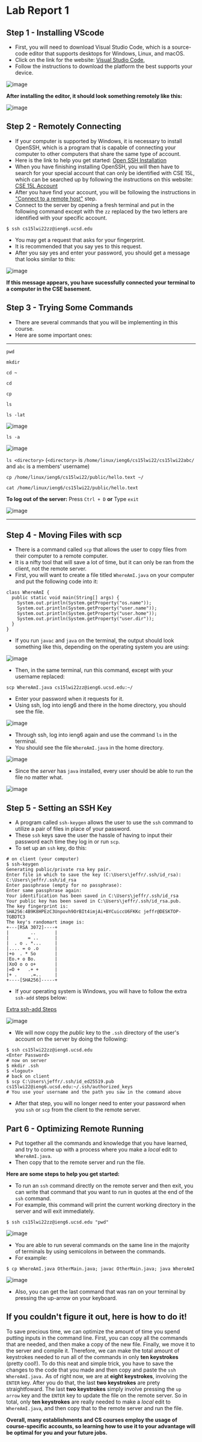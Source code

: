 # Lab Report 1

## Step 1 - Installing VScode
- First, you will need to download Visual Studio Code, which is a source-code editor that supports desktops for Windows, Linux, 
and macOS. 
- Click on the link for the website: [Visual Studio Code](https://code.visualstudio.com/), 
- Follow the instructions to download the platform the best supports your device.   

![image](https://user-images.githubusercontent.com/97646041/149450264-811437ec-c696-47fd-99eb-125d8a5ffefb.png)

**After installing the editor, it should look something remotely like this:**

![image](https://user-images.githubusercontent.com/97646041/149451401-701cce99-1cb9-4df2-bf17-56c8f0d60642.png)

## Step 2 - Remotely Connecting 
- If your computer is supported by Windows, it is necessary to install OpenSSH, which is a program that is capable of connecting your computer
to other computers that share the same type of account. 
- Here is the link to help you get started: [Open SSH Installation](https://docs.microsoft.com/en-us/windows-server/administration/openssh/openssh_install_firstuse) 
- When you have finishing installing OpenSSH, you will then have to search for your special account that can only be identified with CSE 15L, 
which can be searched up by following the instructions on this website: [CSE 15L Account](https://sdacs.ucsd.edu/~icc/index.php)
- After you have find your account, you will be following the instructions in ["Connect to a remote host"](https://code.visualstudio.com/docs/remote/ssh#_connect-to-a-remote-host) step.
- Connect to the server by opening a fresh terminal and put in the following command except with the `zz` replaced by the two letters are identified with your specific account. 

`$ ssh cs15lwi22zz@ieng6.ucsd.edu`

- You may get a request that asks for your fingerprint. 
- It is recommended that you say yes to this request.
- After you say yes and enter your password, you should get a message that looks similar to this:

![image](https://user-images.githubusercontent.com/97646041/149467878-c3d57109-9a8c-4e85-a900-d5cd66a59810.png)

**If this message appears, you have sucessfully connected your terminal to a computer in the CSE basement.**

## Step 3 - Trying Some Commands
- There are several commands that you will be implementing in this course. 
- Here are some important ones:
---
`pwd`
 
`mkdir`

`cd ~`

`cd`

`cp`

`ls`

`ls -lat`

![image](https://user-images.githubusercontent.com/97646041/149582806-c7af1ed4-4bb4-4dc1-8c67-a46af8bdd59d.png)


`ls -a`

![image](https://user-images.githubusercontent.com/97646041/149583049-3259ac39-2de8-4b04-bcfb-1d99741614f3.png)


`ls <directory>` (`<directory>` is `/home/linux/ieng6/cs15lwi22/cs15lwi22abc/` and `abc` is a members' username)

`cp /home/linux/ieng6/cs15lwi22/public/hello.text ~/`

`cat /home/linux/ieng6/cs15lwi22/public/hello.text`

**To log out of the server:**
Press `Ctrl + D` **or**
Type `exit`

![image](https://user-images.githubusercontent.com/97646041/149586269-8ae90417-bffb-41d4-abeb-25d62c2be48a.png)


---

## Step 4 - Moving Files with scp

- There is a command called `scp` that allows the user to copy files from their computer to a remote computer. 
- It is a nifty tool that will save a lot of time, but it can only be ran from the client, not the remote server. 
- First, you will want to create a file titled `WhereAmI.java` on your computer and put the following code into it:

```
class WhereAmI {
  public static void main(String[] args) {
    System.out.println(System.getProperty("os.name"));
    System.out.println(System.getProperty("user.name"));
    System.out.println(System.getProperty("user.home"));
    System.out.println(System.getProperty("user.dir"));
  }
}
```
- If you run `javac` and `java` on the terminal, the output should look something like this, depending on the operating system you are using: 

![image](https://user-images.githubusercontent.com/97646041/149589203-29a2905e-8850-4c9c-b265-581788a318d0.png)

- Then, in the same terminal, run this command, except with your username replaced:
 
 `scp WhereAmI.java cs15lwi22zz@ieng6.ucsd.edu:~/`

 - Enter your password when it requests for it.
 - Using ssh, log into ieng6 and there in the home directory, you should see the file. 

![image](https://user-images.githubusercontent.com/97646041/149590594-a7da3073-754d-476a-a35c-21d3e7d8a5d7.png)

- Through ssh, log into ieng6 again and use the command `ls` in the terminal. 
- You should see the file `WhereAmI.java` in the home directory.

![image](https://user-images.githubusercontent.com/97646041/149591004-173f8e21-aa6d-4892-ada7-9b700a05d926.png)

- Since the *server* has `java` installed, every user should be able to run the file no matter what. 

![image](https://user-images.githubusercontent.com/97646041/149591100-35600edf-ed08-4e48-93a7-dca289210cb2.png)

## Step 5 - Setting an SSH Key
- A program called `ssh-keygen` allows the user to use the `ssh` command to utilize a pair of files in place of your password.
- These `ssh` keys save the user the hassle of having to input their password each time they log in or run `scp`.
- To set up an `ssh` key, do this:

```
# on client (your computer)
$ ssh-keygen
Generating public/private rsa key pair.
Enter file in which to save the key (C:\Users\jeffr/.ssh/id_rsa): C:\Users\jeffr/.ssh/id_rsa
Enter passphrase (empty for no passphrase): 
Enter same passphrase again: 
Your identification has been saved in C:\Users\jeffr/.ssh/id_rsa
Your public key has been saved in C:\Users\jeffr/.ssh/id_rsa.pub.
The key fingerprint is:
SHA256:4B9K8HPEzC3Unpovh9OrBIt4imjAi+BYCuiccU6FKKc jeffr@DESKTOP-TGBDTC3
The key's randomart image is:
+---[RSA 3072]----+
|        ..       |
|       = ..      |
|  . o . *...     |
|.... = o .o      |
|+o  . * So       |
|Eo.+ o Bo.       |
|XoO o o o+       |
|=O +   .+ +      |
|+ .     .=..     |
+----[SHA256]-----+
```

- If your operating system is Windows, you will have to follow the extra `ssh-add` steps below: 

[Extra ssh-add Steps](https://docs.microsoft.com/en-us/windows-server/administration/openssh/openssh_keymanagement#user-key-generation)

![image](https://user-images.githubusercontent.com/97646041/149594024-479f6ac3-7e44-4de6-b40a-a2fe9a5213f2.png)

- We will now copy the *public* key to the `.ssh` directory of the user's account on the server by doing the following:

``` 
$ ssh cs15lwi22zz@ieng6.ucsd.edu
<Enter Password>
# now on server
$ mkdir .ssh
$ <logout>
# back on client
$ scp C:\Users\jeffr/.ssh/id_ed25519.pub cs15lwi22@ieng6.ucsd.edu:~/.ssh/authorized_keys
# You use your username and the path you saw in the command above
```

- After that step, you will no longer need to enter your password when you `ssh` or `scp` from the client to the remote server.

## Part 6 - Optimizing Remote Running 
- Put together all the commands and knowledge that you have learned, and try to come up with a process where you make a *local* edit to `WhereAmI.java`.
- Then copy that to the remote server and run the file. 
 
**Here are some steps to help you get started:**
- To run an `ssh` command directly on the remote server and then exit, you can write that command that you want to run in quotes at the end of the `ssh` command. 
- For example, this command will print the current working directory in the server and will exit immediately.

`$ ssh cs15lwi22zz@ieng6.ucsd.edu "pwd"`

![image](https://user-images.githubusercontent.com/97646041/149597066-4020951d-cb9b-446b-83e5-49da7bc9cfaf.png)


- You are able to run several commands on the same line in the majority of terminals by using semicolons in between the commands. 
- For example:

`$ cp WhereAmI.java OtherMain.java; javac OtherMain.java; java WhereAmI`

![image](https://user-images.githubusercontent.com/97646041/149597137-11799ff5-84a2-4b51-9dc2-939bc7f22130.png)


- Also, you can get the last command that was ran on your terminal by pressing the up-arrow on your keyboard. 

## If you couldn't figure it out, here is how to do it! ##
To save precious time, we can optimize the amount of time you spend putting inputs in the command line. First, you can copy all the commands that are needed, and then make a copy of the new file. Finally, we move it to the server and compile it. Therefore, we can make the total amount of keystrokes needed to run all of the commands in only **ten keystrokes** (pretty cool!). To do this neat and simple trick, you have to save the changes to the code that you made and then copy and paste the `ssh WhereAmI.java.` As of right now, we are at **eight keystrokes**, involving the `ENTER` key. After you do that, the last **two keystrokes** are prety straightfoward. The last **two keystrokes** simply involve pressing the `up arrow` key and the `ENTER` key to update the file on the remote server. So in total, only **ten keystrokes** are really needed to make a *local* edit to `WhereAmI.java`, and then copy that to the remote server and run the file. 

**Overall, many establishments and CS courses employ the usage of course-specific accounts, so learning how to use it to your advantage will be optimal for you and your future jobs.**

